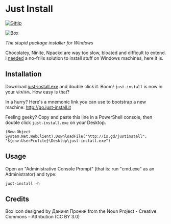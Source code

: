 Just Install
============

[![Gittip](http://img.shields.io/gittip/lvillani.svg)](https://www.gittip.com/lvillani/)

![Box](https://raw.githubusercontent.com/lvillani/just-install/master/box.png)

*The stupid package installer for Windows*

Chocolatey, Ninite, Npackd are way too slow, bloated and difficult to extend. I
[needed](http://lorenzo.villani.me/2013/04/08/just-install-my-stuff/) a no-frills solution to
install stuff on Windows machines, here it is.




Installation
------------

Download [just-install.exe](http://lvillani.github.io/just-install/just-install.exe)
and double click it. Boom! `just-install` is now in your `%PATH%`. How easy is
that?

In a hurry? Here's a mnemonic link you can use to bootstrap a new machine: <http://go.just-install.it>

Feeling geeky? Copy and paste this line in a PowerShell console, then double click `just-install.exe` on
your Desktop.

    (New-Object System.Net.WebClient).DownloadFile("http://is.gd/justinstall", "${env:UserProfile}\Desktop\just-install.exe")




Usage
-----

Open an "Administrative Console Prompt" (that is: run "cmd.exe" as an Administrator) and type:

    just-install -h




Credits
-------

Box icon designed by Даниил Пронин from the Noun Project - Creative Commons – Attribution (CC BY 3.0)
